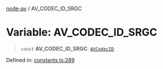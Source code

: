 [node-av](../globals.md) / AV\_CODEC\_ID\_SRGC

# Variable: AV\_CODEC\_ID\_SRGC

> `const` **AV\_CODEC\_ID\_SRGC**: [`AVCodecID`](../type-aliases/AVCodecID.md)

Defined in: [constants.ts:289](https://github.com/seydx/av/blob/f8631fc881b394300b1479f511d55cf1c370a87f/src/constants/constants.ts#L289)
